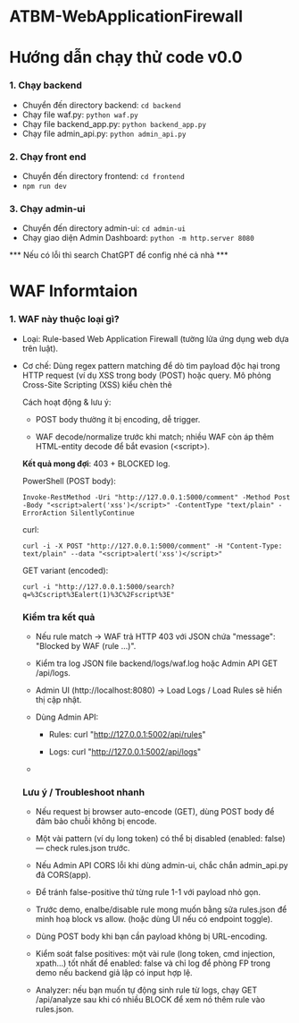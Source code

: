# ATBM-WebApplicationFirewall

# Hướng dẫn chạy thử code v0.0
### 1. Chạy backend
- Chuyển đến directory backend: ```cd backend```
- Chạy file waf.py: ```python waf.py```
- Chạy file backend_app.py: ```python backend_app.py```
- Chạy file admin_api.py: ```python admin_api.py```
### 2. Chạy front end
- Chuyển đến directory frontend: ```cd frontend```
- ```npm run dev```
### 3. Chạy admin-ui
- Chuyển đến directory admin-ui: ```cd admin-ui```
- Chạy giao diện Admin Dashboard: ```python -m http.server 8080```

*** Nếu có lỗi thì search ChatGPT để config nhé cả nhà ***

# WAF Informtaion

### 1. WAF này thuộc loại gì?

- Loại: Rule-based Web Application Firewall (tường lửa ứng dụng web dựa trên luật).

- Cơ chế: Dùng regex pattern matching để dò tìm payload độc hại trong HTTP request (ví dụ XSS <script>, SQLi UNION SELECT).

- Chuẩn/Nguyên lý: Nó tuân theo mô hình OWASP CRS (Core Rule Set) cơ bản – tức là phát hiện dựa vào signature/regex thay vì ML hay hành vi.

*👉 Nghĩa là: nó không phải network firewall (L3/L4), mà thuộc lớp Application Firewall (L7), cụ thể hơn là WAF theo chuẩn OWASP Top 10 (SQLi, XSS, RFI/LFI, Path Traversal...).*

### 2. So với các chuẩn/công nghệ ngoài thực tế

- ModSecurity (chuẩn phổ biến nhất, tích hợp CRS của OWASP): cũng hoạt động rule-based, nhưng có hàng nghìn rule, kèm theo anomaly scoring, whitelist/blacklist phức tạp hơn.

- AWS WAF / Cloudflare WAF: cũng có core rule set dựa trên regex + managed rules, nhưng họ có thêm AI/ML, scoring, geo-block, bot-detection.

- WAF hiện tại đang làm: phiên bản prototype nhẹ, dùng seed rules JSON để match request payload. Nó tương đương một bản mini-ModSecurity, phù hợp để học và thử nghiệm.

### 3. Các thành phần hệ thống hiện tại đang có

- Frontend: Web app (giả lập user gửi request).

- Backend (WAF proxy):

  - Nhận HTTP request từ user → kiểm tra payload dựa vào rules.json.

  - Nếu match rule → chặn + log lại (payload, URL, IP, timestamp).

  - Nếu không match → forward request đến ứng dụng đích (giống reverse proxy).

- Admin-UI:

  - Giao diện quản lý rules.

  - Load rules từ admin_api.py (/rules endpoint).

  - Cho phép bật/tắt, thêm rule mới.

### 4. Chuẩn hoạt động / Flow xử lý (chuẩn WAF cơ bản)

- User → gửi request (có thể chứa attack payload).

- Request đi qua WAF proxy (backend).

- So sánh request content với rules trong rules.json.

- Nếu match: block/log.

- Nếu không: forward đến app thật.

- Admin → dùng Admin-UI để quản lý rules.

- Admin-UI gọi API (/rules) từ admin_api.py.

- Rules được cập nhật vào rules.json.

- Backend reload hoặc đọc rules.json để update bộ lọc.

### 5. Điểm mạnh và hạn chế

**✅ Điểm mạnh:**

Nhẹ, dễ hiểu, minh họa nguyên lý rule-based WAF.

Có UI quản lý rule → trực quan.

Có logging request để sau này phân tích (có thể làm auto rule-gen).

**⚠️ Hạn chế (so với chuẩn thực tế):**

Chỉ rule-based, chưa có anomaly scoring.

Chưa có tính năng negative security model (whitelist), chỉ mới positive (block khi khớp regex).

Chưa xử lý tốt false positive/false negative.

Chưa có high-performance engine (ModSecurity viết C, tích hợp vào Nginx/Apache, rất nhanh).


### Kiến trúc Web bán sách + WAF

👩‍💻 User (khách hàng)
       |
       v
 🌐 Frontend (React + Vite UI)
 http://localhost:5173
       |
       v
 🔰 WAF Proxy (waf.py)   <--- so khớp với rules.json
       |    (block nếu match rule)
       v
 🖥️ Backend App (backend_app.py)
       |--- 📚 Database (Books, Users, Orders)
       |
       v
  Trả dữ liệu (sách, giỏ hàng, thanh toán)


### Quản trị bảo mật (Admin)

👨‍💼 Admin
       |
       v
 🌐 Admin-UI (index.html)
 http://localhost:8080
       |
       v
 🛠️ Admin API (admin_api.py)
       |
       v
 📄 rules.json  <--- nơi lưu trữ rules
       |
       v
 🔰 WAF Proxy (waf.py)  <--- đọc rules.json để update filter


### 📑 Giải thích luồng

1. Khách hàng truy cập frontend để mua sách.

- Request gửi qua waf.py.

- waf.py kiểm tra rules.json.

- Nếu hợp lệ → chuyển vào backend_app.py.

- backend_app.py truy vấn database → trả kết quả về frontend.

2. Admin mở Admin-UI để quản lý rules.

- Gọi API tới admin_api.py.

- admin_api.py cập nhật rules.json.

- waf.py đọc rules.json → áp dụng rule mới.



# Demo Scenario

### 0) Chuẩn bị (khởi động services)

- Mở 3 terminal (hoặc 3 Run config) và trong mỗi terminal cd backend và activate venv nếu cần.

- Terminal A — WAF:

```
cd ATBM-WebApplicationFirewall/backend
# (nếu chưa active venv) venv\Scripts\activate  (Windows)  hoặc  source venv/bin/activate
python waf.py
# WAF lắng nghe: http://127.0.0.1:5000
```

- Terminal B — Backend app (ứng dụng bán sách giả lập):
```
cd ATBM-WebApplicationFirewall/backend
python backend_app.py
# Backend app lắng nghe: http://127.0.0.1:5001
```

- Terminal C — Admin API:
```
cd ATBM-WebApplicationFirewall/backend
python admin_api.py
# Admin API lắng nghe: http://127.0.0.1:5002
```

- (Optional) Chạy frontend React (nếu muốn demo UI người dùng):
```
cd ATBM-WebApplicationFirewall/frontend
npm install   # nếu chưa cài
npm run dev   # mở http://localhost:5173
```

- (Optional) Chạy admin-ui (dashboard tĩnh):
```
cd ATBM-WebApplicationFirewall/admin-ui
python -m http.server 8080
# rồi mở http://localhost:8080
```

### 1) Scenario A — Truy cập bình thường (không bị block)

**Mục tiêu**: chứng minh request đi qua WAF và được forward tới backend_app (trả nội dung ứng dụng).

**Cách 1 — Dùng trình duyệt (thích hợp khi dùng frontend React)**

- Mở http://localhost:5173 (frontend) hoặc test trực tiếp WAF:

  - Mở http://127.0.0.1:5000/search?q=iphone trong trình duyệt.

- Kết quả mong đợi: bạn thấy nội dung từ backend_app.py — ví dụ Search Results for: iphone.

**Cách 2 — Dùng curl (chắc chắn, terminal)**
```
curl -i "http://127.0.0.1:5000/search?q=iphone"
```

- Expected (HTTP):

  - Status 200 OK

  - Body chứa: Search Results for: iphone

**Kiểm tra log**

Mở file log hoặc dùng admin API:
```
# xem log cuối
tail -n 20 backend/logs/waf.log

# hoặc gọi admin_api
curl "http://127.0.0.1:5002/api/logs"
```

- Expected log entry: một dòng ALLOWED: <src_ip> /search?... (WAF ghi allowed).

### 2) Scenario B — Vi phạm match rule (bị block)

**Mục tiêu**: Mô phỏng các request chứa payload tấn công (trùng với regex rule trong rules.json) →
WAF phải phát hiện, chặn (HTTP 403), ghi log BLOCKED, và không forward tới backend.

### ⚔️ 1. Cross-Site Scripting (XSS Attack)

Mô phỏng hành vi:

Kẻ tấn công cố gắng chèn thẻ <script> vào nội dung người dùng gửi (form bình luận, ô tìm kiếm, v.v.).
Mục tiêu là khiến trình duyệt nạn nhân thực thi JavaScript độc hại.

Rule tương ứng trong rules.json:
```
{
    "id": 1,
    "type": "XSS",
    "pattern": "<script[^>]*?>[\\s\\S]*?<\\/script>",
    "enabled": true,
    "source": "seed",
    "comment": "Chặn payload XSS dạng <script>...</script>. Dùng để phát hiện script tag trực tiếp trong body/query. (FP risk: thấp nếu đã decode input)."
  }
```

Command demo:
```
curl -i -X POST "http://127.0.0.1:5000/comment" \
  -H "Content-Type: text/plain" \
  --data "<script>alert('xss-demo')</script>"
```

Expected (HTTP response):
```
HTTP/1.1 403 Forbidden
Content-Type: text/plain

Blocked by RuleForge WAF
```

Expected log entry (trong backend/logs/waf.log hoặc /api/logs):
```
{"timestamp": "...", "src_ip": "127.0.0.1", "path": "/comment", "payload": "<script>alert('xss-demo')</script>", "matched_rule": "(<script>.*?</script>)", "action": "BLOCKED"}
```

### 🧨 2. SQL Injection (SQLi Attack)

Mô phỏng hành vi:
Kẻ tấn công chèn câu lệnh SQL vào input để trích xuất dữ liệu từ database (như users hoặc passwords).

Rule tương ứng trong rules.json:
```
{
    "id": 3,
    "type": "SQLi",
    "pattern": "(?:union\\s+select\\b)",
    "enabled": true,
    "source": "seed",
    "comment": "Phát hiện pattern 'UNION SELECT' – chỉ dùng khi normalized và case-insensitive. Rất hiệu quả với SQLi dạng union-based."
  }
```

Command demo:
```
curl -i "http://127.0.0.1:5000/search?q=1 UNION SELECT username,password FROM users"
```

Expected (HTTP response):
```
HTTP/1.1 403 Forbidden
Content-Type: text/plain

Blocked by RuleForge WAF
```

Expected log entry:
```
{"timestamp": "...", "src_ip": "127.0.0.1", "path": "/search", "payload": "1 UNION SELECT username,password FROM users", "matched_rule": "(UNION.*SELECT.*FROM)", "action": "BLOCKED"}
```

### 🧱 3. Command Injection (CMD Injection)

Mô phỏng hành vi:
Kẻ tấn công cố gắng chèn lệnh hệ thống (;, &&, |, v.v.) vào input — ví dụ khi backend gọi os.system() hoặc subprocess.

Rule tương ứng trong rules.json:
```
{
  "id": 3,
  "type": "regex",
  "pattern": "([;&|]{1,2}\\s*(cat|ls|whoami|id|rm)\\b)",
  "enabled": true,
  "source": "seed",
  "comment": "Phát hiện Command Injection — khi người dùng cố gắng thực thi lệnh hệ thống."
}
```

Command demo:
```
curl -i "http://127.0.0.1:5000/search?q=iphone;ls"
```

Expected (HTTP response):
```
HTTP/1.1 403 Forbidden
Content-Type: text/plain

Blocked by RuleForge WAF
```

Expected log entry:
```
{"timestamp": "...", "src_ip": "127.0.0.1", "path": "/search", "payload": "iphone;ls", "matched_rule": "([;&|]{1,2}\\s*(cat|ls|whoami|id|rm)\\b)", "action": "BLOCKED"}
```

---

# FLASK
### 🧩 1. Flask là gì?

Flask là một web framework viết bằng Python, dùng để:

- Xây dựng web server (máy chủ web nhỏ gọn)

- Tạo API (Application Programming Interface) — giúp frontend (HTML/JS) giao tiếp với backend

- Xử lý HTTP requests (GET, POST, PUT, DELETE,...)

- Trả về dữ liệu JSON hoặc giao diện HTML

👉 Tóm gọn: Flask giúp Python “nói chuyện” với trình duyệt, và là bộ não điều phối logic backend.

### ⚙️ 2. Flask hoạt động như thế nào?
🔁 Chu trình hoạt động cơ bản:

- 1️⃣ Frontend (trình duyệt / HTML) gửi request HTTP đến Flask (ví dụ: GET /api/rules)
- 2️⃣ Flask nhận request → chạy hàm Python tương ứng (route handler)
- 3️⃣ Flask xử lý logic: đọc file, chạy script, truy vấn DB,...
- 4️⃣ Flask trả kết quả (HTML hoặc JSON) về cho frontend
- 5️⃣ Frontend hiển thị kết quả cho người dùng

### 📘 3. Vai trò của Flask trong project RuleForge

Trong project của ta, Flask (file admin_api.py) đóng vai trò như “API Server” cho trang quản trị RuleForge Admin UI.
Cụ thể:

|       Thành phần	      |                         Vai trò                             |
|---------------------------------------------------------------------------------------|
|  admin_api.py (Flask)   | 	Backend API – đọc dữ liệu rule, log, chạy analyzer      |
|      admin-ui/	      |   Frontend – giao diện người dùng quản trị hiển thị dữ liệu |
|      rules.json         |      	Cơ sở dữ liệu rule (mẫu tấn công WAF)               |
|         waf.log         |     	File lưu log truy cập (ghi lại hành vi bị chặn)     |
|      analyzer.py        |	      Script tự động phân tích log → tạo rule mới           |


### 🌐 4. Luồng hoạt động của hệ thống

Dưới đây là sơ đồ luồng hoạt động tổng thể trong project của bạn:

┌──────────────────────────────┐
│  Người dùng (Admin UI)       │
│  → index.html, script.js     │
└────────────┬─────────────────┘
             │ ① Gửi request HTTP
             │   (GET /api/rules, GET /api/logs, GET /api/analyze)
             ▼
┌──────────────────────────────┐
│ Flask server (admin_api.py)  │
│  - Xử lý API request         │
│  - Đọc rules.json            │
│  - Đọc logs/waf.log          │
│  - Gọi analyzer.py           │
└────────────┬─────────────────┘
             │ ② Xử lý logic bằng Python
             ▼
┌──────────────────────────────┐
│  Dữ liệu hệ thống backend    │
│  - rules.json                │
│  - logs/waf.log              │
│  - analyzer.py               │
└────────────┬─────────────────┘
             │ ③ Trả kết quả JSON
             ▼
┌──────────────────────────────┐
│  Frontend nhận dữ liệu JSON  │
│  - script.js xử lý JSON      │
│  - Render ra bảng HTML       │
└──────────────────────────────┘

### 🧠 5. Flask trong project RuleForge giúp ích như thế nào?
|          Mục tiêu          |	                    Flask đảm nhận                            |
|---------------------------------------------------------------------------------------------|
|    Xem danh sách rules     |      /api/rules đọc file rules.json, trả về JSON               |
|    Xem log hoạt động       |	    /api/logs đọc file waf.log, trả về log                    |
|    Chạy phân tích          |     	/api/analyze gọi analyzer.py sinh rule mới                |
|  Giao tiếp với giao diện	 |      Cho phép admin-ui (HTML/JS) truy cập dữ liệu qua HTTP     |
|      Bảo vệ CORS	         | Dùng flask_cors.CORS(app) cho phép frontend khác port truy cập |


### 💡 6. Ví dụ cụ thể về hoạt động

Khi ta nhấn nút “Load Rules” trên giao diện:

1️⃣ Giao diện gọi JS:

```
fetch("http://127.0.0.1:5002/api/rules")
```

2️⃣ Flask nhận request /api/rules → chạy:
```
@app.route("/api/rules", methods=["GET"])
def get_rules():
    with open("rules.json") as f:
        return jsonify(json.load(f))
```

3️⃣ Flask trả về:
```
[
  {"id": 1, "type": "SQLi", "pattern": "UNION SELECT", "enabled": true}
]
```

4️⃣ JavaScript nhận JSON → hiển thị trong <table>.

### 🧩 7. So sánh Flask với các framework khác
|   Framework	|   Ngôn ngữ   |            Đặc điểm                   |
|----------------------------------------------------------------------|
|     Flask	    |    Python    |   Nhẹ, linh hoạt, dễ dùng             |
|     Django	|    Python    |   Mạnh hơn, có ORM và admin site sẵn  |
|   Express.js	|   JavaScript |   Giống Flask nhưng chạy trên Node.js |
|   Spring Boot | 	  Java     |   Cho ứng dụng lớn, enterprise-scale  |


### ✅ Kết luận

- Flask = Bộ não backend của RuleForge.

- Nó nhận request từ frontend, xử lý dữ liệu rule & log, và gửi phản hồi lại.

- Nhờ Flask, bta có thể tách biệt frontend (giao diện) và backend (xử lý dữ liệu), tạo ra một hệ thống có cấu trúc rõ ràng, dễ mở rộng.


---

# Demo Command

### Các lệnh PowerShell (và tương đương curl) để demo từng kiểu vi phạm tương ứng với các rule số 11→17 (sẽ tạo) trong rules.json. Trước khi chạy, chắc chắn đã khởi động:

- WAF: python backend/waf.py (port 5000)

- Backend app: python backend/backend_app.py (port 5001)

- Admin API: python backend/admin_api.py (port 5002)

Mỗi lệnh sẽ gọi WAF (http://127.0.0.1:5000/ ...) — nếu rule khớp, WAF trả 403 và ghi log JSON vào backend/logs/waf.log. Sau mỗi test, có thể kiểm tra log qua Admin API:
```
# Xem logs (PowerShell)
Invoke-RestMethod -Uri "http://127.0.0.1:5002/api/logs" -Method Get

# Hoặc dùng curl
curl "http://127.0.0.1:5002/api/logs"
```

### 1) CRLF / Header injection (rule id 11)

Mục tiêu: chèn chuỗi CRLF (%0d%0a hoặc \r\n) + header tên như Set-Cookie hay Location. Mô phỏng header injection / HTTP response splitting — kẻ tấn công cố gắng chèn CRLF (%0d%0a hoặc \r\n) tiếp theo là một header (ví dụ Set-Cookie: hoặc Location:) để chèn header giả, thao túng cookie hoặc redirect người dùng.

Rule liên quan: CRLF_INJECTION

Pattern: (?:%0d%0a|\r\n).*(?:Content-Type:|Set-Cookie:|Location:)

Cách hoạt động & lưu ý:

- Gửi trong query vì dễ quan sát; WAF sẽ URL-decode nội dung trước khi so khớp.

- Nếu rule bật → WAF trả 403 + JSON lý do, đồng thời ghi log BLOCKED với matched_rule.

- Nếu browser tự encode/normalize khác, dùng curl với %0d%0a là an toàn.

**Kết quả mong đợi**: 
- 403 + log BLOCKED; admin-ui / admin_api sẽ hiển thị entry có CRLF_INJECTION.

PowerShell (GET, query-encoded):
```
Invoke-RestMethod -Uri "http://127.0.0.1:5000/search?q=%0d%0aSet-Cookie:evil=1" -Method Get -ErrorAction SilentlyContinue
```

curl:
```
curl -i "http://127.0.0.1:5000/search?q=%0d%0aSet-Cookie:evil=1"
```

PowerShell (POST body with raw CRLF — may be tricky in console; better send encoded):
```
Invoke-RestMethod -Uri "http://127.0.0.1:5000/comment" -Method Post -Body "%0d%0aLocation:http://evil.exampl
```

### 2) XPath / LDAP injection hint (rule id 12)

Mục tiêu: gửi payload có chữ xpath/ldap hoặc filter=(...) ví dụ XPath expression. Mô phỏng payload có dạng XPath expression hoặc các chuỗi liên quan xpath, ldap, filter= → dùng để thử tấn công XML/XPath/LDAP injection (khi backend xử lý XML/LDAP).

Rule liên quan: XPATH_LDAP_INJECTION

Pattern: (?:\b(xpath|ldap)\b|filter=\(|\[\*\])

Cách hoạt động & lưu ý:

- Payload không trực tiếp gây lỗi trên app demo (app chỉ hiển thị query) — mục đích demo là để WAF log/alert cho pattern này.

- Rule mặc định trong file có thể đang disabled; bật trước khi demo nếu muốn block.

Kết quả mong đợi:

- Nếu rule enabled → 403 + log BLOCKED.

- Nếu rule disabled → request đi qua (200) và admin logs ghi ALLOWED.

**Kết quả mong đợi:**

- Nếu rule enabled → 403 + log BLOCKED.

- Nếu rule disabled → request đi qua (200) và admin logs ghi ALLOWED.

PowerShell (GET):
```
Invoke-RestMethod -Uri "http://127.0.0.1:5000/search?q=filter=(//* )[1]" -Method Get -ErrorAction SilentlyContinue
```

curl:
```
curl -i -G "http://127.0.0.1:5000/search" --data-urlencode "q=filter=(//* )[1]"
```

### 3) Suspicious long token (rule id 13)

Mục tiêu: gửi chuỗi >=80 ký tự (alnum/_/-) để kích hoạt.

Giả lập chuỗi dài khả nghi (base64, shellcode, long token) — rule cảnh báo khi có chuỗi alnum >= 80 ký tự. Dùng để phát hiện payload dài bất thường.

Rule liên quan: SUSPICIOUS_LONG_TOKEN

Pattern: [A-Za-z0-9\-_]{80,}

Cách hoạt động & lưu ý:

- Vì dễ false positive (ví dụ JWT, API token), rule thường disabled hoặc chỉ log.

- Dùng POST body giúp tránh URL encoding issues.

Kết quả mong đợi:

- Nếu rule enabled → 403; thường demo sẽ để rule disabled và xem log để minh họa cảnh báo.

PowerShell (POST with long token in body):
```
# tạo token 90 ký tự
$tok = ('A' * 90)
Invoke-RestMethod -Uri "http://127.0.0.1:5000/redeem" -Method Post -Body $tok -ContentType "text/plain" -ErrorAction SilentlyContinue
```

curl:
```
curl -i -X POST "http://127.0.0.1:5000/redeem" --data "AAAAAAAAAAAAAAAAAAAAAAAAAAAAAAAAAAAAAAAAAAAAAAAAAAAAAAAAAAAAAAAAAAAAAAAAAAAAAAAAAAAAAAAAAA"
```

### 4) SQL comment / obfuscation (rule id 14)

Mục tiêu: chứa /* ... */ trong input.
- /* ... */ là kỹ thuật obfuscation tấn công SQL (cố tình chèn comment để né bộ lọc).

- UNION SELECT ... mô phỏng SQL injection kiểu union-based để trích dữ liệu.

Rule liên quan:
- SQL_COMMENT_OBFUSCATION pattern: (?:/\*.*?\*/)

- SQLi pattern (seed/analyzer): (?:union\s+select\b) hoặc analyzer-generated (UNION|SELECT).*FROM

**Kết quả mong đợi:**

- Nếu rule enabled → 403 + BLOCKED log.

- Nếu rule disabled → request đi qua; analyzer sau này có thể tạo rule nếu nhiều BLOCKs xuất hiện.

PowerShell (GET):
```
Invoke-RestMethod -Uri "http://127.0.0.1:5000/search?q=1/*comment*/" -Method Get -ErrorAction SilentlyContinue
```

curl:
```
curl -i "http://127.0.0.1:5000/search?q=1/*comment*/" (SQL comment obfuscation)
```

Ta cũng có thể thử typical SQL payloads:
```
Invoke-RestMethod -Uri "http://127.0.0.1:5000/search?q=UNION+SELECT+password+FROM+users" -Method Get -ErrorAction SilentlyContinue (UNION-based SQLi)
```

### 5) Suspicious file extension (rule id 15)

Mục tiêu: truy cập tải/đường dẫn file .php, .jsp, .asp v.v.
- Phát hiện truy vấn/đường dẫn chứa extension thực thi server-side (.php, .jsp, .asp) — thường liên quan upload shell hoặc truy cập file thực thi.

- Kết hợp với path traversal (../) có thể dẫn tới LFI/RFI.

Rule liên quan: SUSPICIOUS_FILE_EXT và PATH_TRAVERSAL

- SUSPICIOUS_FILE_EXT pattern: (?:\.phps?|\.phtml|\.jsp|\.asp[x]?)$

- PATH_TRAVERSAL pattern: (?:%2e%2e%2f|%2e%2e\/|\.{2}%2f|\.{2}\/) hoặc (\.\./|/etc/passwd|/proc/self/environ)

Cách hoạt động & lưu ý:

- Để trigger, gửi tên file trong query/path.

- Có thể cần toLower/normalize để match encoded sequences.

**Kết quả mong đợi**: 403 + BLOCKED log nếu rule enabled.

PowerShell (GET):
```
Invoke-RestMethod -Uri "http://127.0.0.1:5000/download?file=shell.php" -Method Get -ErrorAction SilentlyContinue
```

curl:
```
curl -i "http://127.0.0.1:5000/download?file=shell.php"
```

Hoặc path traversal test:
```
Invoke-RestMethod -Uri "http://127.0.0.1:5000/search?q=../../etc/passwd" -Method Get -ErrorAction SilentlyContinue
```

### 6) Command injection pattern (rule id 16)

Mục tiêu: chèn ; ls hoặc | whoami v.v. Mô phỏng command injection — chèn shell metacharacters (;, |) kèm lệnh (whoami, ls, cat, rm), cố gắng thực thi lệnh trên server.

Rule liên quan: regex pattern: ([;&|]{1,2}\s*(cat|ls|whoami|id|rm)\b)

Cách hoạt động & lưu ý:

- Rule có thể dễ false-positive nếu ứng dụng chấp nhận chuỗi như a|b hợp lệ; cân nhắc bật chỉ ở môi trường nhạy cảm.

- Gửi POST body hoặc encoded GET để đảm bảo WAF nhận đúng chuỗi.

**Kết quả mong đợi**: 403 + BLOCKED log khi match.


PowerShell (GET with encoded characters):
```
# dùng --data-urlencode with curl style via Invoke-RestMethod not trivial; use curl for simplicity:
curl -i "http://127.0.0.1:5000/search?q=%3B%20ls%20-l"
```

curl raw:
```
curl -i "http://127.0.0.1:5000/search?q=%3B%20whoami"
```

PowerShell using POST body (raw semicolon):
```
Invoke-RestMethod -Uri "http://127.0.0.1:5000/comment" -Method Post -Body "; ls -la" -ContentType "text/plain" -ErrorAction SilentlyContinue
```

### 7) XSS with <script> (rule id 17)

Mục tiêu: gửi <script>...</script> trong body (POST) hoặc query. Mô phỏng Cross-Site Scripting (XSS) kiểu chèn thẻ <script> trong input, muốn chạy script trên trình duyệt nạn nhân.

Rule liên quan: XSS_ATTACK / XSS

Pattern: <script[^>]*?>[\s\S]*?<\/script> hoặc <script.*?>.*?</script>

Cách hoạt động & lưu ý:

- POST body thường ít bị encoding, dễ trigger.

- WAF decode/normalize trước khi match; nhiều WAF còn áp thêm HTML-entity decode để bắt evasion (&lt;script&gt;).

**Kết quả mong đợi**: 403 + BLOCKED log.

PowerShell (POST body):
```
Invoke-RestMethod -Uri "http://127.0.0.1:5000/comment" -Method Post -Body "<script>alert('xss')</script>" -ContentType "text/plain" -ErrorAction SilentlyContinue
```

curl:
```
curl -i -X POST "http://127.0.0.1:5000/comment" -H "Content-Type: text/plain" --data "<script>alert('xss')</script>"
```

GET variant (encoded):
```
curl -i "http://127.0.0.1:5000/search?q=%3Cscript%3Ealert(1)%3C%2Fscript%3E"
```

### Kiểm tra kết quả

- Nếu rule match → WAF trả HTTP 403 với JSON chứa "message": "Blocked by WAF (rule ...)".

- Kiểm tra log JSON file backend/logs/waf.log hoặc Admin API GET /api/logs.

- Admin UI (http://localhost:8080) → Load Logs / Load Rules sẽ hiển thị cập nhật.

- Dùng Admin API:

    - Rules: curl "http://127.0.0.1:5002/api/rules"

    - Logs: curl "http://127.0.0.1:5002/api/logs"
- 

### Lưu ý / Troubleshoot nhanh

- Nếu request bị browser auto-encode (GET), dùng POST body để đảm bảo chuỗi không bị encode.

- Một vài pattern (ví dụ long token) có thể bị disabled (enabled: false) — check rules.json trước.

- Nếu Admin API CORS lỗi khi dùng admin-ui, chắc chắn admin_api.py đã CORS(app).

- Để tránh false-positive thử từng rule 1-1 với payload nhỏ gọn.

- Trước demo, enalbe/disable rule mong muốn bằng sửa rules.json để minh hoạ block vs allow. (hoặc dùng UI nếu có endpoint toggle).

- Dùng POST body khi bạn cần payload không bị URL-encoding.

- Kiểm soát false positives: một vài rule (long token, cmd injection, xpath...) tốt nhất để enabled: false và chỉ log để phòng FP trong demo nếu backend giả lập có input hợp lệ.

- Analyzer: nếu bạn muốn tự động sinh rule từ logs, chạy GET /api/analyze sau khi có nhiều BLOCK để xem nó thêm rule vào rules.json.